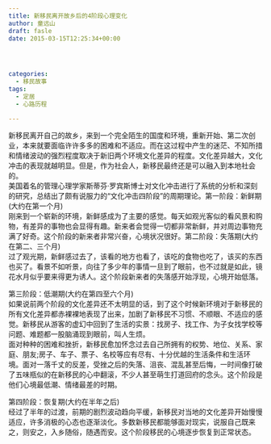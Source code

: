 ```yaml
---
title: 新移民离开故乡后的4阶段心理变化
author: 童远山
draft: fasle
date: 2015-03-15T12:25:34+00:00




categories:
  - 移民故事
tags:
  - 定居
  - 心路历程

---
```

<div class="panel-body content">
  新移民离开自己的故乡，来到一个完全陌生的国度和环境，重新开始、第二次创业，本来就要面临许许多多的困难和不适应。而在这过程中产生的迷茫、不知所措和情绪波动的强烈程度取决于新旧两个环境文化差异的程度。文化差异越大，文化冲击的表现就越明显。但是，作为社会人，新移民最终还是可以融入到本地社会的。<br /> 美国着名的管理心理学家斯蒂芬·罗宾斯博士对文化冲击进行了系统的分析和深刻的研究，总结出了颇有说服力的“文化冲击四阶段”的周期理论。第一阶段：新鲜期(大约在第一个月)<br /> 刚来到一个崭新的环境，新鲜感成为了主要的感觉。每天如观光客似的看风景和购物，有差异的事物也会显得有趣。新来者会觉得一切都非常新鲜，并对周边事物充满了好奇。这个阶段的新来者非常兴奋，心境状况很好。第二阶段：失落期(大约在第二、三个月)<br /> 过了观光期，新鲜感过去了，该看的地方也看了，该吃的食物也吃了，该买的东西也买了。看景不如听景，向往了多少年的事情一旦到了眼前，也不过就是如此，镜花水月似乎要来得更为诱人。这个阶段新来者的失落感开始浮现，心境开始低落。</p> 
  
  <p>
    第三阶段：低潮期(大约在第四至六个月)<br /> 如果说前两个阶段的文化差异还不太明显的话，到了这个时候新环境对于新移民的所有文化差异都赤裸裸地表现了出来，加剧了新移民不习惯、不顺眼、不适应的感觉。新移民从游客的虚幻中回到了生活的实景：找房子、找工作、为子女找学校等问题、难题都一股脑涌现到眼前，叫人生烦。<br /> 面对种种的困难和挫折，新移民愈加怀念过去自己所拥有的权势、地位、关系、家庭、朋友;房子、车子、票子、名校等应有尽有、十分优越的生活条件和生活环境。面对一落千丈的反差，受挫之后的失落、沮丧、混乱甚至后悔，一时间像打破了五味瓶似的在新移民的心中翻滚，不少人甚至萌生打道回府的念头。这个阶段是他们心境最低潮、情绪最差的时期。
  </p>
  
  <p>
    第四阶段：恢复期(大约在半年之后)<br /> 经过了半年的过渡，前期的剧烈波动趋向平缓，新移民对当地的文化差异开始慢慢适应，许多消极的心态也逐渐淡化。多数新移民都能够面对现实，说服自己既来之，则安之，入乡随俗，随遇而安。这个阶段移民的心境逐步恢复到正常状态。
  </p>
</div>

<!--more-->

&nbsp;